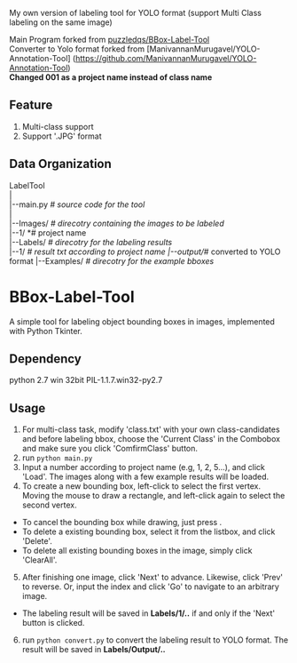 My own version of labeling tool for YOLO format (support Multi Class labeling on the same image)

Main Program forked from [puzzledqs/BBox-Label-Tool](https://github.com/puzzledqs/BBox-Label-Tool/tree/multi-class)<br>
Converter to Yolo format forked from [ManivannanMurugavel/YOLO-Annotation-Tool] (https://github.com/ManivannanMurugavel/YOLO-Annotation-Tool)<br>
**Changed 001 as a project name instead of class name**

## Feature
1. Multi-class support 
2. Support '.JPG' format

Data Organization
-----------------
LabelTool  
|  
|--main.py   *# source code for the tool*  
|  
|--Images/   *# direcotry containing the images to be labeled*  
   |--1/     *# project name  
|--Labels/   *# direcotry for the labeling results*  
   |--1/     *# result txt according to project name
   |--output/*# converted to YOLO format
|--Examples/  *# direcotry for the example bboxes* 

BBox-Label-Tool
===============

A simple tool for labeling object bounding boxes in images, implemented with Python Tkinter. 

Dependency
----------
python 2.7 win 32bit
PIL-1.1.7.win32-py2.7

## Usage
1. For multi-class task, modify 'class.txt' with your own class-candidates and before labeling bbox, choose the 'Current Class' in the Combobox and make sure you click 'ComfirmClass' button.
2. run `python main.py` 
3. Input a number according to project name (e.g, 1, 2, 5...), and click 'Load'. The images along with a few example results will be loaded.
4. To create a new bounding box, left-click to select the first vertex. Moving the mouse to draw a rectangle, and left-click again to select the second vertex.
  - To cancel the bounding box while drawing, just press <Esc>.
  - To delete a existing bounding box, select it from the listbox, and click 'Delete'.
  - To delete all existing bounding boxes in the image, simply click 'ClearAll'.
5. After finishing one image, click 'Next' to advance. Likewise, click 'Prev' to reverse. Or, input the index and click 'Go' to navigate to an arbitrary image.
  - The labeling result will be saved in **Labels/1/..** if and only if the 'Next' button is clicked.
6. run `python convert.py` to convert the labeling result to YOLO format. The result will be saved in **Labels/Output/..**
